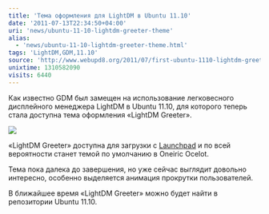 ```yaml
---
title: 'Тема оформления для LightDM в Ubuntu 11.10'
date: '2011-07-13T22:34:50+04:00'
uri: 'news/ubuntu-11-10-lightdm-greeter-theme'
alias: 
  - 'news/ubuntu-11-10-lightdm-greeter-theme.html'
tags: 'LightDM,GDM,11.10'
source: 'http://www.webupd8.org/2011/07/first-ubuntu-1110-lightdm-greeter-theme.html'
unixtime: 1310582090
visits: 6440
---
```

Как известно GDM был замещен на использование легковесного дисплейного менеджера LightDM в Ubuntu 11.10, для которого теперь стала доступна тема оформления «LightDM Greeter».

[![](img/2011/07/13/22-00/lightdm-unity-greeter-5934032421-o.jpg)](img/2011/07/13/22-00/lightdm-unity-greeter-5934032421-o.jpg)

«LightDM Greeter» доступна для загрузки с [Launchpad](https://launchpad.net/ubuntu/oneiric/+source/unity-greeter/0.0.1-0ubuntu1) и по всей вероятности станет темой по умолчанию в Oneiric Ocelot.

Тема пока далека до завершения, но уже сейчас выглядит довольно интересно, особенно выделяется анимация прокрутки пользователей.

В ближайшее время «LightDM Greeter» можно будет найти в репозитории Ubuntu 11.10.
